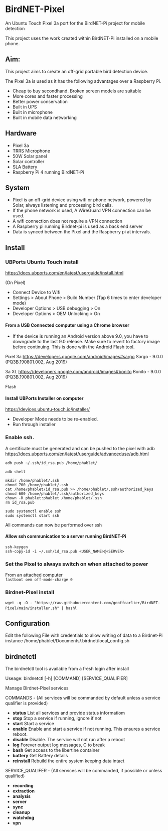 # BirdNET-Pixel
An Ubuntu Touch Pixel 3a port for the BirdNET-Pi project for mobile detection

This project uses the work created within BirdNET-Pi installed on a mobile phone.

## Aim:

This project aims to create an off-grid portable bird detection device.

The Pixel 3a is used as it has the following advantages over a Raspberry Pi.
- Cheap to buy secondhand.  Broken screen models are suitable
- More cores and faster processing
- Better power conservation
- Built in UPS
- Built in microphone
- Built in mobile data networking

## Hardware
- Pixel 3a
- TRRS Microphone
- 50W Solar panel
- Solar controller
- SLA Battery
- Raspberry Pi 4 running BirdNET-Pi

## System
- Pixel is an off-grid device using wifi or phone network, powered by Solar, always listening and processing bird calls.
- If the phone network is used, A WireGuard VPN connection can be used.
- A wifi connection does not require a VPN connection
- A Raspberry pi running Birdnet-pi is used as a back end server
- Data is synced between the Pixel and the Raspberry pi at intervals.

## Install

### UBPorts Ubuntu Touch install

https://docs.ubports.com/en/latest/userguide/install.html

(On Pixel)
- Connect Device to Wifi
- Settings > About Phone > Build Number (Tap 6 times to enter developer mode)
- Developer Options > USB debugging > On
- Developer Options > OEM Unlocking > On

#### From a USB Connected computer using a Chrome browser
- If the device is running an Android version above 9.0, you have to downgrade to the last 9.0 release. Make sure to revert to factory image before continuing.  This is done with the Android Flash tool.

Pixel 3a
    https://developers.google.com/android/images#sargo
    Sargo - 9.0.0 (PQ3B.190801.002, Aug 2019)

3a XL
    https://developers.google.com/android/images#bonito
    Bonito - 9.0.0 (PQ3B.190801.002, Aug 2019)

Flash

#### Install UBPorts Installer on computer
https://devices.ubuntu-touch.io/installer/

- Developer Mode needs to be re-enabled.
- Run through installer


### Enable ssh.  
A certificate must be generated and can be pushed to the pixel with adb
https://docs.ubports.com/en/latest/userguide/advanceduse/adb.html

`adb push ~/.ssh/id_rsa.pub /home/phablet/`

`adb shell`

`mkdir /home/phablet/.ssh`\
`chmod 700 /home/phablet/.ssh`\
`cat /home/phablet/id_rsa.pub >> /home/phablet/.ssh/authorized_keys`\
`chmod 600 /home/phablet/.ssh/authorized_keys`\
`chown -R phablet:phablet /home/phablet/.ssh`\
`rm id_rsa.pub`

`sudo systemctl enable ssh`\
`sudo systemctl start ssh`

All commands can now be performed over ssh

#### Allow ssh communication to a server running BirdNET-Pi
`ssh-keygen`\
`ssh-copy-id -i ~/.ssh/id_rsa.pub <USER_NAME>@<SERVER>`

### Set the Pixel to always switch on when attached to power
From an attached computer\
`fastboot oem off-mode-charge 0`

### Birdnet-Pixel install
`wget -q -O - "https://raw.githubusercontent.com/geoffcarlier/BirdNET-Pixel/main/installer.sh" | bash`\


## Configuration
Edit the following File with credentials to allow writing of data to a Birdnet-Pi instance
/home/phablet/Documents/.birdnet/local_config.sh

## birdnetctl
The birdnetctl tool is available from a fresh login after install

Useage: birdnetctl [-h] [COMMAND] [SERVICE_QUALIFIER]

Manage Birdnet-Pixel services

COMMANDS - (All services will be commanded by default unless a service qualifier is provided)
  - **status**    List all services and provide status informatiom
  - **stop**      Stop a service if running, ignore if not
  - **start**     Start a service
  - **enable**    Enable and start a service if not running.  This ensures a service reboot.
  - **disable**   Disable.  The service will not run after a reboot
  - **log**       Forever output log messages, <CTL>C to break
  - **bash**      Get access to the libertine container
  - **battery**   Get Battery details
  - **reinstall** Rebuild the entire system keeping data intact

SERVICE_QUALIFER - (All services will be commanded, if possible or unless qualified)
  - **recording**
  - **extraction**
  - **analysis**
  - **server**
  - **sync**
  - **cleanup**
  - **watchdog**
  - **vpn**


